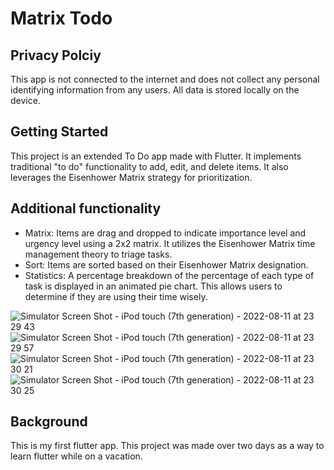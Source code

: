 # Matrix Todo

## Privacy Polciy

This app is not connected to the internet and does not collect any personal identifying information from any users. All data is stored locally on the device.

## Getting Started

This project is an extended To Do app made with Flutter. It implements traditional "to do" functionality to add, edit, and delete items. It also leverages the Eisenhower Matrix strategy for prioritization.

## Additional functionality

- Matrix: Items are drag and dropped to indicate importance level and urgency level using a 2x2 matrix. It utilizes the Eisenhower Matrix time management theory to triage tasks.
- Sort: Items are sorted based on their Eisenhower Matrix designation.
- Statistics: A percentage breakdown of the percentage of each type of task is displayed in an animated pie chart. This allows users to determine if they are using their time wisely.

![Simulator Screen Shot - iPod touch (7th generation) - 2022-08-11 at 23 29 43](https://user-images.githubusercontent.com/71263658/184285348-31aed352-982a-4f7a-a288-b445b84bb2dc.png)
![Simulator Screen Shot - iPod touch (7th generation) - 2022-08-11 at 23 29 57](https://user-images.githubusercontent.com/71263658/184285354-d56e9a5c-e698-4b59-ba4b-05bb7718f2a8.png)
![Simulator Screen Shot - iPod touch (7th generation) - 2022-08-11 at 23 30 21](https://user-images.githubusercontent.com/71263658/184285358-0209a7f8-73c7-4c30-aee7-a30cc45481b6.png)
![Simulator Screen Shot - iPod touch (7th generation) - 2022-08-11 at 23 30 25](https://user-images.githubusercontent.com/71263658/184285366-c38d31d6-116b-4534-83df-92cc1085c7a6.png)


## Background

This is my first flutter app. This project was made over two days as a way to learn flutter while on a vacation.
